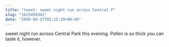```yaml
---
title: "tweet: sweet night run across Central P"
slug: "1625459341"
date: "2009-04-27T02:15:29+00:00"
---
```

sweet night run across Central Park this evening. Pollen is so thick you can taste it, however.
